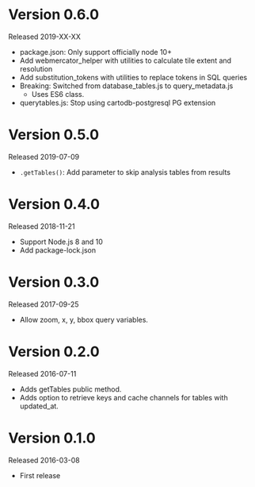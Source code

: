 # Version 0.6.0

Released 2019-XX-XX
  * package.json: Only support officially node 10+
  * Add webmercator_helper with utilities to calculate tile extent and resolution
  * Add substitution_tokens with utilities to replace tokens in SQL queries
  * Breaking: Switched from database_tables.js to query_metadata.js
    * Uses ES6 class.
  * querytables.js: Stop using cartodb-postgresql PG extension

# Version 0.5.0

Released 2019-07-09
 * `.getTables()`: Add parameter to skip analysis tables from results


# Version 0.4.0

Released 2018-11-21

 * Support Node.js 8 and 10
 * Add package-lock.json


# Version 0.3.0

Released 2017-09-25

 * Allow zoom, x, y, bbox query variables.


# Version 0.2.0

Released 2016-07-11

 * Adds getTables public method.
 * Adds option to retrieve keys and cache channels for tables with updated_at.


# Version 0.1.0

Released 2016-03-08

 * First release
